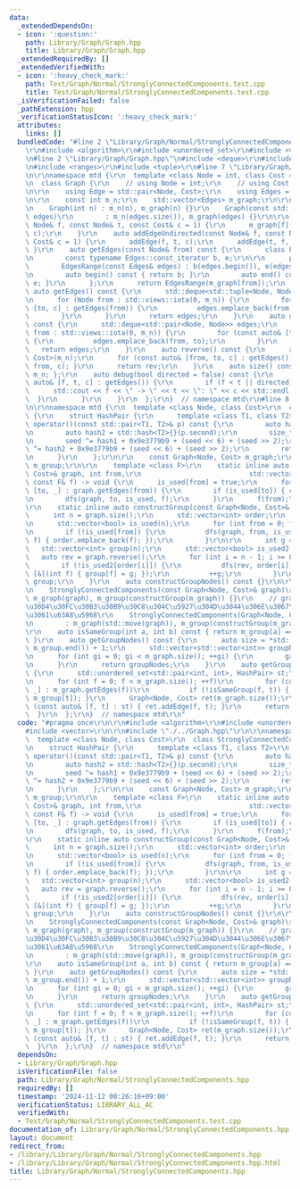 ```yaml
---
data:
  _extendedDependsOn:
  - icon: ':question:'
    path: Library/Graph/Graph.hpp
    title: Library/Graph/Graph.hpp
  _extendedRequiredBy: []
  _extendedVerifiedWith:
  - icon: ':heavy_check_mark:'
    path: Test/Graph/Normal/StronglyConnectedComponents.test.cpp
    title: Test/Graph/Normal/StronglyConnectedComponents.test.cpp
  _isVerificationFailed: false
  _pathExtension: hpp
  _verificationStatusIcon: ':heavy_check_mark:'
  attributes:
    links: []
  bundledCode: "#line 2 \"Library/Graph/Normal/StronglyConnectedComponents.hpp\"\n\
    \r\n#include <algorithm>\r\n#include <unordered_set>\r\n#include <vector>\r\n\r\
    \n#line 2 \"Library/Graph/Graph.hpp\"\n#include <deque>\r\n#include <iostream>\r\
    \n#include <ranges>\r\n#include <tuple>\r\n#line 7 \"Library/Graph/Graph.hpp\"\
    \n\r\nnamespace mtd {\r\n  template <class Node = int, class Cost = long long>\r\
    \n  class Graph {\r\n    // using Node = int;\r\n    // using Cost = long long;\r\
    \n\r\n    using Edge = std::pair<Node, Cost>;\r\n    using Edges = std::vector<Edge>;\r\
    \n\r\n    const int m_n;\r\n    std::vector<Edges> m_graph;\r\n\r\n  public:\r\
    \n    Graph(int n) : m_n(n), m_graph(n) {}\r\n    Graph(const std::vector<Edges>&\
    \ edges)\r\n        : m_n(edges.size()), m_graph(edges) {}\r\n\r\n    auto addEdge(const\
    \ Node& f, const Node& t, const Cost& c = 1) {\r\n      m_graph[f].emplace_back(t,\
    \ c);\r\n    }\r\n    auto addEdgeUndirected(const Node& f, const Node& t, const\
    \ Cost& c = 1) {\r\n      addEdge(f, t, c);\r\n      addEdge(t, f, c);\r\n   \
    \ }\r\n    auto getEdges(const Node& from) const {\r\n      class EdgesRange {\r\
    \n        const typename Edges::const_iterator b, e;\r\n\r\n      public:\r\n\
    \        EdgesRange(const Edges& edges) : b(edges.begin()), e(edges.end()) {}\r\
    \n        auto begin() const { return b; }\r\n        auto end() const { return\
    \ e; }\r\n      };\r\n      return EdgesRange(m_graph[from]);\r\n    }\r\n   \
    \ auto getEdges() const {\r\n      std::deque<std::tuple<Node, Node, Cost>> edges;\r\
    \n      for (Node from : std::views::iota(0, m_n)) {\r\n        for (const auto&\
    \ [to, c] : getEdges(from)) {\r\n          edges.emplace_back(from, to, c);\r\n\
    \        }\r\n      }\r\n      return edges;\r\n    }\r\n    auto getEdgesExcludeCost()\
    \ const {\r\n      std::deque<std::pair<Node, Node>> edges;\r\n      for (Node\
    \ from : std::views::iota(0, m_n)) {\r\n        for (const auto& [to, _] : getEdges(from))\
    \ {\r\n          edges.emplace_back(from, to);\r\n        }\r\n      }\r\n   \
    \   return edges;\r\n    }\r\n    auto reverse() const {\r\n      auto rev = Graph<Node,\
    \ Cost>(m_n);\r\n      for (const auto& [from, to, c] : getEdges()) { rev.addEdge(to,\
    \ from, c); }\r\n      return rev;\r\n    }\r\n    auto size() const { return\
    \ m_n; };\r\n    auto debug(bool directed = false) const {\r\n      for (const\
    \ auto& [f, t, c] : getEdges()) {\r\n        if (f < t || directed) {\r\n    \
    \      std::cout << f << \" -> \" << t << \": \" << c << std::endl;\r\n      \
    \  }\r\n      }\r\n    }\r\n  };\r\n}  // namespace mtd\r\n#line 8 \"Library/Graph/Normal/StronglyConnectedComponents.hpp\"\
    \n\r\nnamespace mtd {\r\n  template <class Node, class Cost>\r\n  class StronglyConnectedComponents\
    \ {\r\n    struct HashPair {\r\n      template <class T1, class T2>\r\n      size_t\
    \ operator()(const std::pair<T1, T2>& p) const {\r\n        auto hash1 = std::hash<T1>{}(p.first);\r\
    \n        auto hash2 = std::hash<T2>{}(p.second);\r\n        size_t seed = 0;\r\
    \n        seed ^= hash1 + 0x9e3779b9 + (seed << 6) + (seed >> 2);\r\n        seed\
    \ ^= hash2 + 0x9e3779b9 + (seed << 6) + (seed >> 2);\r\n        return seed;\r\
    \n      }\r\n    };\r\n\r\n    const Graph<Node, Cost> m_graph;\r\n    const std::vector<int>\
    \ m_group;\r\n\r\n    template <class F>\r\n    static inline auto dfs(const Graph<Node,\
    \ Cost>& graph, int from,\r\n                           std::vector<bool>& is_used,\
    \ const F& f) -> void {\r\n      is_used[from] = true;\r\n      for (const auto&\
    \ [to, _] : graph.getEdges(from)) {\r\n        if (is_used[to]) { continue; }\r\
    \n        dfs(graph, to, is_used, f);\r\n      }\r\n      f(from);\r\n    }\r\n\
    \r\n    static inline auto constructGroup(const Graph<Node, Cost>& graph) {\r\n\
    \      int n = graph.size();\r\n      std::vector<int> order;\r\n      order.reserve(n);\r\
    \n      std::vector<bool> is_used(n);\r\n      for (int from = 0; from < n; ++from)\r\
    \n        if (!is_used[from]) {\r\n          dfs(graph, from, is_used, [&](int\
    \ f) { order.emplace_back(f); });\r\n        }\r\n\r\n      int g = 0;\r\n   \
    \   std::vector<int> group(n);\r\n      std::vector<bool> is_used2(n);\r\n   \
    \   auto rev = graph.reverse();\r\n      for (int i = n - 1; i >= 0; --i)\r\n\
    \        if (!is_used2[order[i]]) {\r\n          dfs(rev, order[i], is_used2,\
    \ [&](int f) { group[f] = g; });\r\n          ++g;\r\n        }\r\n      return\
    \ group;\r\n    }\r\n    auto constructGroupNodes() const {}\r\n\r\n  public:\r\
    \n    StronglyConnectedComponents(const Graph<Node, Cost>& graph)\r\n        :\
    \ m_graph(graph), m_group(constructGroup(m_graph)) {}\r\n    // graph\u306E\u30B3\
    \u30D4\u30FC\u30B3\u30B9\u30C8\u304C\u5927\u304D\u3044\u306E\u3067\u3053\u3063\
    \u3061\u63A8\u5968\r\n    StronglyConnectedComponents(Graph<Node, Cost>&& graph)\r\
    \n        : m_graph(std::move(graph)), m_group(constructGroup(m_graph)) {}\r\n\
    \r\n    auto isSameGroup(int a, int b) const { return m_group[a] == m_group[b];\
    \ }\r\n    auto getGroupNodes() const {\r\n      auto size = *std::max_element(m_group.begin(),\
    \ m_group.end()) + 1;\r\n      std::vector<std::vector<int>> groupNodes(size);\r\
    \n      for (int gi = 0; gi < m_graph.size(); ++gi) {\r\n        groupNodes[m_group[gi]].emplace_back(gi);\r\
    \n      }\r\n      return groupNodes;\r\n    }\r\n    auto getGroupGraph() const\
    \ {\r\n      std::unordered_set<std::pair<int, int>, HashPair> st;\r\n      st.reserve(m_graph.size());\r\
    \n      for (int f = 0; f < m_graph.size(); ++f)\r\n        for (const auto& [t,\
    \ _] : m_graph.getEdges(f))\r\n          if (!isSameGroup(f, t)) { st.emplace(m_group[f],\
    \ m_group[t]); }\r\n      Graph<Node, Cost> ret(m_graph.size());\r\n      for\
    \ (const auto& [f, t] : st) { ret.addEdge(f, t); }\r\n      return ret;\r\n  \
    \  }\r\n  };\r\n}  // namespace mtd\r\n"
  code: "#pragma once\r\n\r\n#include <algorithm>\r\n#include <unordered_set>\r\n\
    #include <vector>\r\n\r\n#include \"./../Graph.hpp\"\r\n\r\nnamespace mtd {\r\n\
    \  template <class Node, class Cost>\r\n  class StronglyConnectedComponents {\r\
    \n    struct HashPair {\r\n      template <class T1, class T2>\r\n      size_t\
    \ operator()(const std::pair<T1, T2>& p) const {\r\n        auto hash1 = std::hash<T1>{}(p.first);\r\
    \n        auto hash2 = std::hash<T2>{}(p.second);\r\n        size_t seed = 0;\r\
    \n        seed ^= hash1 + 0x9e3779b9 + (seed << 6) + (seed >> 2);\r\n        seed\
    \ ^= hash2 + 0x9e3779b9 + (seed << 6) + (seed >> 2);\r\n        return seed;\r\
    \n      }\r\n    };\r\n\r\n    const Graph<Node, Cost> m_graph;\r\n    const std::vector<int>\
    \ m_group;\r\n\r\n    template <class F>\r\n    static inline auto dfs(const Graph<Node,\
    \ Cost>& graph, int from,\r\n                           std::vector<bool>& is_used,\
    \ const F& f) -> void {\r\n      is_used[from] = true;\r\n      for (const auto&\
    \ [to, _] : graph.getEdges(from)) {\r\n        if (is_used[to]) { continue; }\r\
    \n        dfs(graph, to, is_used, f);\r\n      }\r\n      f(from);\r\n    }\r\n\
    \r\n    static inline auto constructGroup(const Graph<Node, Cost>& graph) {\r\n\
    \      int n = graph.size();\r\n      std::vector<int> order;\r\n      order.reserve(n);\r\
    \n      std::vector<bool> is_used(n);\r\n      for (int from = 0; from < n; ++from)\r\
    \n        if (!is_used[from]) {\r\n          dfs(graph, from, is_used, [&](int\
    \ f) { order.emplace_back(f); });\r\n        }\r\n\r\n      int g = 0;\r\n   \
    \   std::vector<int> group(n);\r\n      std::vector<bool> is_used2(n);\r\n   \
    \   auto rev = graph.reverse();\r\n      for (int i = n - 1; i >= 0; --i)\r\n\
    \        if (!is_used2[order[i]]) {\r\n          dfs(rev, order[i], is_used2,\
    \ [&](int f) { group[f] = g; });\r\n          ++g;\r\n        }\r\n      return\
    \ group;\r\n    }\r\n    auto constructGroupNodes() const {}\r\n\r\n  public:\r\
    \n    StronglyConnectedComponents(const Graph<Node, Cost>& graph)\r\n        :\
    \ m_graph(graph), m_group(constructGroup(m_graph)) {}\r\n    // graph\u306E\u30B3\
    \u30D4\u30FC\u30B3\u30B9\u30C8\u304C\u5927\u304D\u3044\u306E\u3067\u3053\u3063\
    \u3061\u63A8\u5968\r\n    StronglyConnectedComponents(Graph<Node, Cost>&& graph)\r\
    \n        : m_graph(std::move(graph)), m_group(constructGroup(m_graph)) {}\r\n\
    \r\n    auto isSameGroup(int a, int b) const { return m_group[a] == m_group[b];\
    \ }\r\n    auto getGroupNodes() const {\r\n      auto size = *std::max_element(m_group.begin(),\
    \ m_group.end()) + 1;\r\n      std::vector<std::vector<int>> groupNodes(size);\r\
    \n      for (int gi = 0; gi < m_graph.size(); ++gi) {\r\n        groupNodes[m_group[gi]].emplace_back(gi);\r\
    \n      }\r\n      return groupNodes;\r\n    }\r\n    auto getGroupGraph() const\
    \ {\r\n      std::unordered_set<std::pair<int, int>, HashPair> st;\r\n      st.reserve(m_graph.size());\r\
    \n      for (int f = 0; f < m_graph.size(); ++f)\r\n        for (const auto& [t,\
    \ _] : m_graph.getEdges(f))\r\n          if (!isSameGroup(f, t)) { st.emplace(m_group[f],\
    \ m_group[t]); }\r\n      Graph<Node, Cost> ret(m_graph.size());\r\n      for\
    \ (const auto& [f, t] : st) { ret.addEdge(f, t); }\r\n      return ret;\r\n  \
    \  }\r\n  };\r\n}  // namespace mtd\r\n"
  dependsOn:
  - Library/Graph/Graph.hpp
  isVerificationFile: false
  path: Library/Graph/Normal/StronglyConnectedComponents.hpp
  requiredBy: []
  timestamp: '2024-11-12 00:26:16+09:00'
  verificationStatus: LIBRARY_ALL_AC
  verifiedWith:
  - Test/Graph/Normal/StronglyConnectedComponents.test.cpp
documentation_of: Library/Graph/Normal/StronglyConnectedComponents.hpp
layout: document
redirect_from:
- /library/Library/Graph/Normal/StronglyConnectedComponents.hpp
- /library/Library/Graph/Normal/StronglyConnectedComponents.hpp.html
title: Library/Graph/Normal/StronglyConnectedComponents.hpp
---
```

